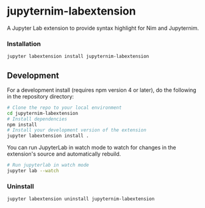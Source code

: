 # jupyternim-labextension

A Jupyter Lab extension to provide syntax highlight for Nim and Jupyternim.

### Installation

```bash
jupyter labextension install jupyternim-labextension
```

## Development

For a development install (requires npm version 4 or later), do the following in the repository directory:

```bash
# Clone the repo to your local environment
cd jupyternim-labextension
# Install dependencies
npm install
# Install your development version of the extension
jupyter labextension install .
```

You can run JupyterLab in watch mode to watch for changes in the extension's source and automatically rebuild.

```bash
# Run jupyterlab in watch mode
jupyter lab --watch
```

### Uninstall

```bash
jupyter labextension uninstall jupyternim-labextension
```

